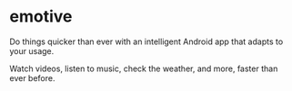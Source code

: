emotive
=======

Do things quicker than ever with an intelligent Android app that adapts to your usage.

Watch videos, listen to music, check the weather, and more, faster than ever before.
